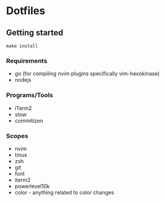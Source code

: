 # Dotfiles

## Getting started
```shell
make install
```

### Requirements
- go (for compiling nvim plugins specifically vim-hexokinase)
- nodejs

### Programs/Tools
- iTerm2
- stow
- commitizen

### Scopes
- nvim
- tmux
- zsh
- git
- font
- iterm2
- powerlevel10k
- color - anything related to color changes
